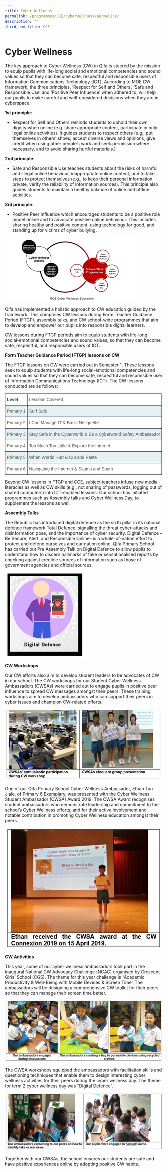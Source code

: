 ```yaml
---
title: Cyber Wellness
permalink: /programmes/CCE/cyberwellness/permalink/
description: ""
third_nav_title: CCE
---
```

Cyber Wellness
==============

The key approach to Cyber Wellness (CW) in Qifa is steered by the mission to equip pupils with life-long social and emotional competencies and sound values so that they can become safe, respectful and responsible users of Information Communications Technology (ICT). According to MOE CW framework, the three principles, ‘Respect for Self and Others’, ‘Safe and Responsible Use’ and ‘Positive Peer Influence’ when adhered to, will help our pupils to make careful and well-considered decisions when they are in cyberspace.

**1st principle**:

*   Respect for Self and Others reminds students to uphold their own dignity when online (e.g. share appropriate content, participate in only legal online activities). It guides students to respect others (e.g., put themselves in others’ shoes; accept diverse views and opinions, give credit when using other people’s work and seek permission where necessary, and to avoid sharing hurtful materials.)

**2nd principle**:

*   Safe and Responsible Use teaches students about the risks of harmful and illegal online behaviour, inappropriate online content, and to take steps to protect themselves (e.g., to keep their personal information private, verify the reliability of information sources). This principle also guides students to maintain a healthy balance of online and offline activities.

**3rd principle**:

*   Positive Peer Influence which encourages students to be a positive role model online and to advocate positive online behaviour. This includes sharing healthy and positive content, using technology for good, and standing up for victims of cyber bullying.

<img style="width:85%" src="/images/cyberwellness.jpg">

Qifa has implemented a holistic approach to CW education guided by the framework. This comprises CW lessons during Form Teacher Guidance Period (FTGP), assembly talks, and CW school-wide programmes that aim to develop and empower our pupils into responsible digital learners.

CW lessons during FTGP periods aim to equip students with life-long social-emotional competencies and sound values, so that they can become safe, respectful, and responsible users of ICT.

  

**Form Teacher Guidance Period (FTGP) lessons on CW**

The FTGP lessons on CW were carried out in Semester 1. These lessons seek&nbsp;to equip students with life-long social-emotional competencies and sound values so that they can become safe, respectful and responsible user of Information Communications Technology (ICT). The CW lessons conducted are as follows:

<style type="text/css">
.tg  {border-collapse:collapse;border-spacing:0;}
.tg td{border-color:black;border-style:solid;border-width:1px;font-family:Arial, sans-serif;font-size:14px;
  overflow:hidden;padding:10px 5px;word-break:normal;}
.tg th{border-color:black;border-style:solid;border-width:1px;font-family:Arial, sans-serif;font-size:14px;
  font-weight:normal;overflow:hidden;padding:10px 5px;word-break:normal;}
.tg .tg-qrq8{background-color:#FFF;color:#565656;font-weight:bold;text-align:left;vertical-align:top}
.tg .tg-njgx{background-color:#FFF;color:#565656;text-align:left;vertical-align:top}
.tg .tg-cxj1{background-color:#E6F1F4;color:#565656;text-align:left;vertical-align:top}
</style>
<table class="tg">
<thead>
  <tr>
    <th class="tg-qrq8">Level</th>
    <th class="tg-njgx">Lessons Covered </th>
  </tr>
</thead>
<tbody>
  <tr>
    <td class="tg-cxj1">Primary 1</td>
    <td class="tg-cxj1">Surf Safe</td>
  </tr>
  <tr>
    <td class="tg-njgx">Primary 2</td>
    <td class="tg-njgx">I Can Manage IT &amp; Basic Netiquette</td>
  </tr>
  <tr>
    <td class="tg-cxj1">Primary 3</td>
    <td class="tg-cxj1">Stay Safe in the Cyberworld &amp; Be a Cyberworld Safety Ambassador</td>
  </tr>
  <tr>
    <td class="tg-njgx">Primary 4</td>
    <td class="tg-njgx">Too Much Too Little &amp; Explore the Internet</td>
  </tr>
  <tr>
    <td class="tg-cxj1">Primary 5</td>
    <td class="tg-cxj1">When Words Hurt &amp; Cut and Paste</td>
  </tr>
  <tr>
    <td class="tg-njgx">Primary 6</td>
    <td class="tg-njgx">Navigating the Internet &amp; Scams and Spam</td>
  </tr>
</tbody>
</table>

Beyond CW lessons in FTGP and CCE, subject teachers infuse new media literacies as well as CW skills (e.g., not sharing of passwords, logging out of shared computers) into ICT-enabled lessons. Our school has initiated programmes such as Assembly talks and Cyber Wellness Day, to supplement the lessons as well.

**Assembly Talks**

The Republic has introduced digital defence as the sixth pillar in its national defence framework Total Defence, signalling the threat cyber-attacks and disinformation pose, and the importance of cyber security.&nbsp;Digital Defence – Be Secure, Alert, and Responsible Online– is a whole-of-nation effort to protect and defend ourselves and our nation online. Qifa Primary School has carried out Pre Assembly Talk on Digital Defence to allow pupils to understand how to discern hallmarks of fake or sensationalised reports by checking against credible sources of information such as those of government agencies and official sources.

<img style="width:50%" src="/images/cyber2.jpg">

**CW Workshops**

Our CW efforts also aim to develop student leaders to be advocates of CW in our school. The CW workshops for our Student Cyber Wellness Ambassadors (CWSAs) were carried out to engage pupils in positive peer influence to spread CW messages amongst their peers. These training workshops aim to develop ambassadors who can support their peers in cyber issues and champion CW-related efforts.

![](/images/Pic1.jpeg)

One of our&nbsp;Qifa Primary School Cyber Wellness Ambassador, Ethan Tan Jiale, of Primary 6 Exemplary, was presented with the Cyber Wellness Student Ambassador (CWSA) Award 2019. The CWSA Award recognises student ambassadors who demonstrate leadership and commitment to the school’s Cyber Wellness efforts, and for their active involvement and notable contribution in promoting Cyber Wellness education amongst their peers.

![](/images/Pic2.jpeg)

**CW Activities**

This year, some of our cyber wellness ambassadors took part in the inaugural National CW Advocacy Challenge (NCAC) organised by Crescent Girls’ School (CGS). The theme for this year challenge is “Academic Productivity &amp; Well-Being with Mobile Devices &amp; Screen Time” The ambassadors will be designing a comprehensive CW toolkit for their peers so that they can manage their screen time better.

![](/images/Pic3.jpeg)

The CWSA workshops equipped the ambassadors with facilitation skills and questioning techniques that enable them to design interesting cyber wellness activities for their peers during the cyber wellness day. The theme for term 2 cyber wellness day was “Digital Defence”.

![](/images/Pic4.jpeg)

Together with our CWSAs,&nbsp;the school&nbsp;ensures our students are safe and have positive experiences online by adopting positive CW habits.
